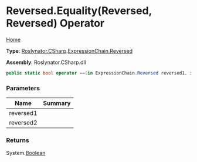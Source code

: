 # Reversed\.Equality\(Reversed, Reversed\) Operator

[Home](../../../../../README.md)

**Type**: [Roslynator.CSharp](../../../README.md)\.[ExpressionChain.Reversed](../README.md)

**Assembly**: Roslynator\.CSharp\.dll

```csharp
public static bool operator ==(in ExpressionChain.Reversed reversed1, in ExpressionChain.Reversed reversed2)
```

### Parameters

| Name | Summary |
| ---- | ------- |
| reversed1 | |
| reversed2 | |

### Returns

System\.[Boolean](https://docs.microsoft.com/en-us/dotnet/api/system.boolean)

